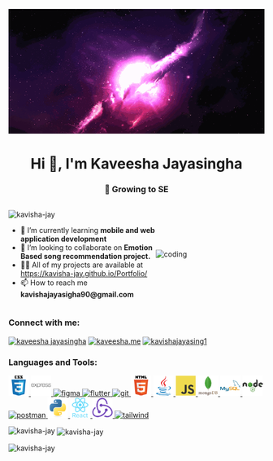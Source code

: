 ![logo](https://github.com/kavisha-jay/kavisha-jay/blob/main/space-nebula-nvidia-recorded.gif)
<h1 align="center">Hi 👋, I'm Kaveesha Jayasingha</h1>
<h3 align="center">🌱 Growing to SE</h3>

<div style="display: flex; flex-direction: row-reverse; align-items: center;">
    <img src="https://camo.githubusercontent.com/10b2d4e80487e1d9cd086ce8619e15740a1bd22c6462f6be13df93ee684deb7b/68747470733a2f2f616e616c7974696373696e6469616d61672e636f6d2f77702d636f6e74656e742f75706c6f6164732f323031382f31322f646576656c6f7065722d6472696262626c652e676966" align="right" alt="coding" width="400px">
  <div>
    <p align="left"> <img src="https://komarev.com/ghpvc/?username=kavisha-jay&label=Profile%20views&color=0e75b6&style=flat" alt="kavisha-jay" /> </p>
    <ul>
      <li>🌱 I’m currently learning <strong>mobile and web application development</strong></li>
      <li>👯 I’m looking to collaborate on <strong>Emotion Based song recommendation project.</strong></li>
      <li>👨‍💻 All of my projects are available at <a href="https://kavisha-jay.github.io/Portfolio/">https://kavisha-jay.github.io/Portfolio/</a></li>
      <li>📫 How to reach me <strong>kavishajayasigha90@gmail.com</strong></li>
    </ul>
  </div>

</div>



<h3 align="left">Connect with me:</h3>
<p align="left">
<a href="https://linkedin.com/in/kaveesha jayasingha" target="blank"><img align="center" src="https://raw.githubusercontent.com/rahuldkjain/github-profile-readme-generator/master/src/images/icons/Social/linked-in-alt.svg" alt="kaveesha jayasingha" height="30" width="40" /></a>
<a href="https://instagram.com/kaveesha.me" target="blank"><img align="center" src="https://raw.githubusercontent.com/rahuldkjain/github-profile-readme-generator/master/src/images/icons/Social/instagram.svg" alt="kaveesha.me" height="30" width="40" /></a>
<a href="https://www.hackerrank.com/kavishajayasing1" target="blank"><img align="center" src="https://raw.githubusercontent.com/rahuldkjain/github-profile-readme-generator/master/src/images/icons/Social/hackerrank.svg" alt="kavishajayasing1" height="30" width="40" /></a>
</p>

<h3 align="left">Languages and Tools:</h3>
<p align="left"> <a href="https://www.w3schools.com/css/" target="_blank" rel="noreferrer"> <img src="https://raw.githubusercontent.com/devicons/devicon/master/icons/css3/css3-original-wordmark.svg" alt="css3" width="40" height="40"/> </a> <a href="https://expressjs.com" target="_blank" rel="noreferrer"> <img src="https://raw.githubusercontent.com/devicons/devicon/master/icons/express/express-original-wordmark.svg" alt="express" width="40" height="40"/> </a> <a href="https://www.figma.com/" target="_blank" rel="noreferrer"> <img src="https://www.vectorlogo.zone/logos/figma/figma-icon.svg" alt="figma" width="40" height="40"/> </a> <a href="https://flutter.dev" target="_blank" rel="noreferrer"> <img src="https://www.vectorlogo.zone/logos/flutterio/flutterio-icon.svg" alt="flutter" width="40" height="40"/> </a> <a href="https://git-scm.com/" target="_blank" rel="noreferrer"> <img src="https://www.vectorlogo.zone/logos/git-scm/git-scm-icon.svg" alt="git" width="40" height="40"/> </a> <a href="https://www.w3.org/html/" target="_blank" rel="noreferrer"> <img src="https://raw.githubusercontent.com/devicons/devicon/master/icons/html5/html5-original-wordmark.svg" alt="html5" width="40" height="40"/> </a> <a href="https://www.java.com" target="_blank" rel="noreferrer"> <img src="https://raw.githubusercontent.com/devicons/devicon/master/icons/java/java-original.svg" alt="java" width="40" height="40"/> </a> <a href="https://developer.mozilla.org/en-US/docs/Web/JavaScript" target="_blank" rel="noreferrer"> <img src="https://raw.githubusercontent.com/devicons/devicon/master/icons/javascript/javascript-original.svg" alt="javascript" width="40" height="40"/> </a> <a href="https://www.mongodb.com/" target="_blank" rel="noreferrer"> <img src="https://raw.githubusercontent.com/devicons/devicon/master/icons/mongodb/mongodb-original-wordmark.svg" alt="mongodb" width="40" height="40"/> </a> <a href="https://www.mysql.com/" target="_blank" rel="noreferrer"> <img src="https://raw.githubusercontent.com/devicons/devicon/master/icons/mysql/mysql-original-wordmark.svg" alt="mysql" width="40" height="40"/> </a> <a href="https://nodejs.org" target="_blank" rel="noreferrer"> <img src="https://raw.githubusercontent.com/devicons/devicon/master/icons/nodejs/nodejs-original-wordmark.svg" alt="nodejs" width="40" height="40"/> </a> <a href="https://postman.com" target="_blank" rel="noreferrer"> <img src="https://www.vectorlogo.zone/logos/getpostman/getpostman-icon.svg" alt="postman" width="40" height="40"/> </a> <a href="https://www.python.org" target="_blank" rel="noreferrer"> <img src="https://raw.githubusercontent.com/devicons/devicon/master/icons/python/python-original.svg" alt="python" width="40" height="40"/> </a> <a href="https://reactjs.org/" target="_blank" rel="noreferrer"> <img src="https://raw.githubusercontent.com/devicons/devicon/master/icons/react/react-original-wordmark.svg" alt="react" width="40" height="40"/> </a> <a href="https://redux.js.org" target="_blank" rel="noreferrer"> <img src="https://raw.githubusercontent.com/devicons/devicon/master/icons/redux/redux-original.svg" alt="redux" width="40" height="40"/> </a> <a href="https://tailwindcss.com/" target="_blank" rel="noreferrer"> <img src="https://www.vectorlogo.zone/logos/tailwindcss/tailwindcss-icon.svg" alt="tailwind" width="40" height="40"/> </a> </p>

<p><img align="left" src="https://github-readme-stats.vercel.app/api/top-langs?username=kavisha-jay&show_icons=true&locale=en&layout=compact" alt="kavisha-jay" /></p>

<p>&nbsp;<img align="center" src="https://github-readme-stats.vercel.app/api?username=kavisha-jay&show_icons=true&locale=en" alt="kavisha-jay" /></p>

<p><img align="center" src="https://github-readme-streak-stats.herokuapp.com/?user=kavisha-jay&" alt="kavisha-jay" /></p>
